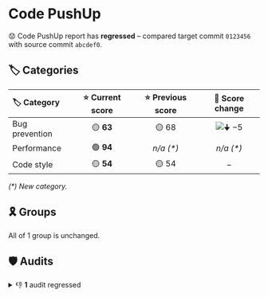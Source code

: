 # Code PushUp

😟 Code PushUp report has **regressed** – compared target commit `0123456` with source commit `abcdef0`.

## 🏷️ Categories

|🏷️ Category|⭐ Current score|⭐ Previous score|🔄 Score change|
|:--|:--:|:--:|:--:|
|Bug prevention|🟡 **63**|🟡 68|![🠋 −5](https://img.shields.io/badge/%F0%9F%A0%8B%20%E2%88%925-red)|
|Performance|🟢 **94**|_n/a (\*)_|_n/a (\*)_|
|Code style|🟡 **54**|🟡 54|–|

_(\*) New category._

## 🎗️ Groups

All of 1 group is unchanged.

## 🛡️ Audits

<details>
<summary>👎 <strong>1</strong> audit regressed</summary>

|🔌 Plugin|🛡️ Audit|📏 Current value|📏 Previous value|🔄 Value change|
|:--|:--|:--:|:--:|:--:|
|ESLint|Disallow unused variables|🟥 **1 error**|🟩 passed|![🠉 +∞ %](https://img.shields.io/badge/%F0%9F%A0%89%20%2B%E2%88%9E%E2%80%89%25-red)|

48 other audits are unchanged.

</details>
